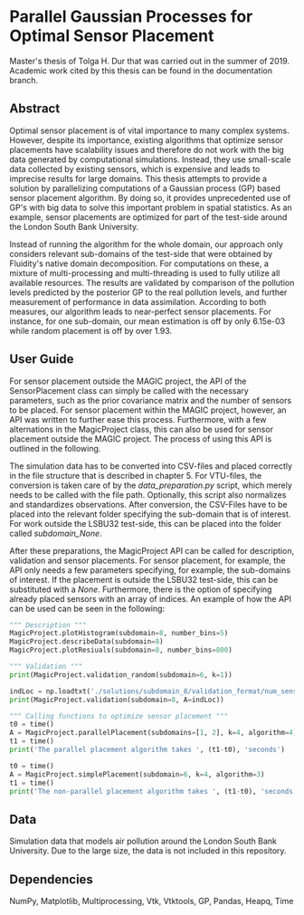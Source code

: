 # Parallel Gaussian Processes for Optimal Sensor Placement
Master's thesis of Tolga H. Dur that was carried out in the summer of 2019. Academic work cited by this thesis can be found in the documentation branch.

## Abstract
Optimal sensor placement is of vital importance to many complex systems. However, despite its importance, existing algorithms that optimize sensor placements have scalability issues and therefore do not work with the big data generated by computational simulations. Instead, they use small-scale data collected by existing sensors, which is expensive and leads to imprecise results for large domains. This thesis attempts to provide a solution by parallelizing computations of a Gaussian process (GP) based sensor placement algorithm. By doing so, it provides unprecedented use of GP's with big data to solve this important problem in spatial statistics. As an example, sensor placements are optimized for part of the test-side around the London South Bank University.

Instead of running the algorithm for the whole domain, our approach only considers relevant sub-domains of the test-side that were obtained by Fluidity's native domain decomposition. For computations on these, a mixture of multi-processing and multi-threading is used to fully utilize all available resources. The results are validated by comparison of the pollution levels predicted by the posterior GP to the real pollution levels, and further measurement of performance in data assimilation. According to both measures, our algorithm leads to near-perfect sensor placements. For instance, for one sub-domain, our mean estimation is off by only 6.15e-03 while random placement is off by over 1.93.

## User Guide
For sensor placement outside the MAGIC project, the API of the SensorPlacement class can simply be called with the necessary parameters, such as the prior covariance matrix and the number of sensors to be placed. For sensor placement within the MAGIC project, however, an API was written to further ease this process. Furthermore, with a few alternations in the MagicProject class, this can also be used for sensor placement outside the MAGIC project. The process of using this API is outlined in the following.  

The simulation data has to be converted into CSV-files and placed correctly in the file structure that is described in chapter 5. For VTU-files, the conversion is taken care of by the *data_preparation.py* script, which merely needs to be called with the file path. Optionally, this script also normalizes and standardizes observations. After conversion, the CSV-Files have to be placed into the relevant folder specifying the sub-domain that is of interest. For work outside the LSBU32 test-side, this can be placed into the folder called *subdomain_None*. 

After these preparations, the MagicProject API can be called for description, validation and sensor placements. For sensor placement, for example, the API only needs a few parameters specifying, for example, the sub-domains of interest. If the placement is outside the LSBU32 test-side, this can be substituted with a *None*. Furthermore, there is the option of specifying already placed sensors with an array of indices. An example of how the API can be used can be seen in the following: 

``` python
""" Description """
MagicProject.plotHistogram(subdomain=8, number_bins=5)
MagicProject.describeData(subdomain=8)
MagicProject.plotResiuals(subdomain=8, number_bins=800)

""" Validation """
print(MagicProject.validation_random(subdomain=6, k=1))

indLoc = np.loadtxt('./solutions/subdomain_8/validation_format/num_sens/7sens.txt', dtype=int)
print(MagicProject.validation(subdomain=8, A=indLoc))

""" Calling functions to optimize sensor placement """
t0 = time()
A = MagicProject.parallelPlacement(subdomains=[1, 2], k=4, algorithm=4)
t1 = time()
print('The parallel placement algorithm takes ', (t1-t0), 'seconds')

t0 = time()
A = MagicProject.simplePlacement(subdomain=6, k=4, algorithm=3)
t1 = time()
print('The non-parallel placement algorithm takes ', (t1-t0), 'seconds')
```

## Data
Simulation data that models air pollution around the London South Bank University. Due to the large size, the data is not included in this repository. 

## Dependencies
NumPy, Matplotlib, Multiprocessing, Vtk, Vtktools, GP, Pandas, Heapq, Time

